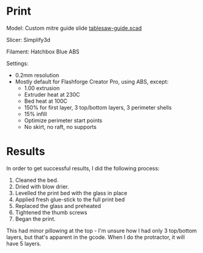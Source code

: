 # Print

Model: Custom mitre guide slide [tablesaw-guide.scad](../../2020-03/01/tablesaw-guide.scad)

Slicer: Simplify3d

Filament: Hatchbox Blue ABS

Settings:
- 0.2mm resolution
- Mostly default for Flashforge Creator Pro, using ABS, except:
    - 1.00 extrusion
    - Extruder heat at 230C
    - Bed heat at 100C
    - 150% for first layer, 3 top/bottom layers, 3 perimeter shells
    - 15% infill
    - Optimize perimeter start points
    - No skirt, no raft, no supports

# Results


In order to get successful results, I did the following process:

1. Cleaned the bed.
2. Dried with blow drier.
3. Levelled the print bed with the glass in place
4. Applied fresh glue-stick to the full print bed
5. Replaced the glass and preheated
6. Tightened the thumb screws
7. Began the print.

This had minor pillowing at the top - I'm unsure how I had only 3 top/bottom layers, but that's apparent in the gcode. When I do the protractor, it will have 5 layers.
